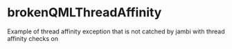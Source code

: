 # brokenQMLThreadAffinity
Example of thread affinity exception that is not catched by jambi with thread affinity checks on
